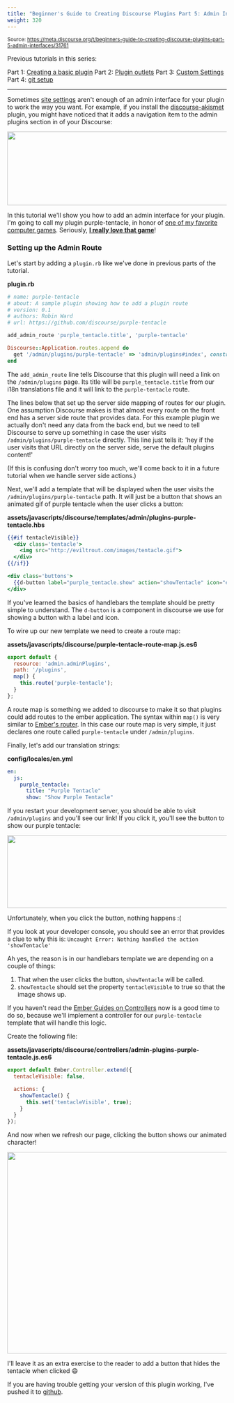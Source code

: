```yaml
---
title: "Beginner's Guide to Creating Discourse Plugins Part 5: Admin Interfaces"
weight: 320
---
```


<small class="doc-source">Source: https://meta.discourse.org/t/beginners-guide-to-creating-discourse-plugins-part-5-admin-interfaces/31761</small>

Previous tutorials in this series:

Part 1: [Creating a basic plugin](https://meta.discourse.org/t/beginners-guide-to-creating-discourse-plugins/30515)
Part 2: [Plugin outlets](https://meta.discourse.org/t/beginners-guide-to-creating-discourse-plugins-part-2-plugin-outlets/31001)
Part 3: [Custom Settings](https://meta.discourse.org/t/beginners-guide-to-creating-discourse-plugins-part-3-custom-settings/31115)
Part 4: [git setup](https://meta.discourse.org/t/beginners-guide-to-creating-discourse-plugins-part-4-git-setup/31272)

---

Sometimes [site settings](https://meta.discourse.org/t/beginners-guide-to-creating-discourse-plugins-part-3-custom-settings/31115) aren't enough of an admin interface for your plugin to work the way you want. For example, if you install the [discourse-akismet](https://github.com/discourse/discourse-akismet) plugin, you might have noticed that it adds a navigation item to the admin plugins section in of your Discourse:

<img src="//discourse-meta.s3-us-west-1.amazonaws.com/original/3X/2/c/2c42d190a226fcc85a017ab802c0eaafc872a4f7.png" width="690" height="169"> 

In this tutorial we'll show you how to add an admin interface for your plugin. I'm going to call my plugin purple-tentacle, in honor of [one of my favorite computer games](https://en.wikipedia.org/wiki/Day_of_the_Tentacle). Seriously, **[I really love that game](https://twitter.com/eviltrout/status/627119973773746176)**!

### Setting up the Admin Route

Let's start by adding a `plugin.rb` like we've done in previous parts of the tutorial. 

**plugin.rb**
```ruby
# name: purple-tentacle
# about: A sample plugin showing how to add a plugin route
# version: 0.1
# authors: Robin Ward
# url: https://github.com/discourse/purple-tentacle

add_admin_route 'purple_tentacle.title', 'purple-tentacle'

Discourse::Application.routes.append do
  get '/admin/plugins/purple-tentacle' => 'admin/plugins#index', constraints: StaffConstraint.new
end
```

The `add_admin_route` line tells Discourse that this plugin will need a link on the `/admin/plugins` page. Its title will be `purple_tentacle.title` from our i18n translations file and it will link to the `purple-tentacle` route.

The lines below that set up the server side mapping of routes for our plugin. One assumption Discourse makes is that almost every route on the front end has a server side route that provides data. For this example plugin we actually don't need any data from the back end, but we need to tell Discourse to serve up something in case the user visits `/admin/plugins/purple-tentacle` directly. This line just tells it: 'hey if the user visits that URL directly on the server side, serve the default plugins content!' 

(If this is confusing don't worry too much, we'll come back to it in a future tutorial when we handle server side actions.)

Next, we'll add a template that will be displayed when the user visits the `/admin/plugins/purple-tentacle` path. It will just be a button that shows an animated gif of purple tentacle when the user clicks a button:

**assets/javascripts/discourse/templates/admin/plugins-purple-tentacle.hbs**
```handlebars
{{#if tentacleVisible}}
  <div class='tentacle'>
    <img src="http://eviltrout.com/images/tentacle.gif">
  </div>
{{/if}}

<div class='buttons'>
  {{d-button label="purple_tentacle.show" action="showTentacle" icon="eye"}}
</div>
```

If you've learned the basics of handlebars the template should be pretty simple to understand. The `d-button` is a component in discourse we use for showing a button with a label and icon.

To wire up our new template we need to create a route map:

**assets/javascripts/discourse/purple-tentacle-route-map.js.es6**
```javascript
export default {
  resource: 'admin.adminPlugins',
  path: '/plugins',
  map() {
    this.route('purple-tentacle');
  }
};
```

A route map is something we added to discourse to make it so that plugins could add routes to the ember application. The syntax within `map()` is very similar to [Ember's router](http://guides.emberjs.com/v1.10.0/routing/defining-your-routes/). In this case our route map is very simple, it just declares one route called `purple-tentacle` under `/admin/plugins`. 

Finally, let's add our translation strings:

**config/locales/en.yml**
```yaml
en:
  js:
    purple_tentacle:
      title: "Purple Tentacle"
      show: "Show Purple Tentacle"


```
If you restart your development server, you should be able to visit `/admin/plugins` and you'll see our link! If you click it, you'll see the button to show our purple tentacle:

<img src="//discourse-meta.s3-us-west-1.amazonaws.com/original/3X/a/f/af2b79ca2649408553da39caf473d6715de99734.png" width="690" height="167"> 

Unfortunately, when you click the button, nothing happens :(  

If you look at your developer console, you should see an error that provides a clue to why this is: `Uncaught Error: Nothing handled the action 'showTentacle'`

Ah yes, the reason is in our handlebars template we are depending on a couple of things:

1. That when the user clicks the button, `showTentacle` will be called.
2. `showTentacle` should set the property `tentacleVisible` to true so that the image shows up.

If you haven't read the [Ember Guides on Controllers](http://guides.emberjs.com/v1.13.0/controllers/) now is a good time to do so, because we'll implement a controller for our `purple-tentacle` template that will handle this logic.

Create the following file:

**assets/javascripts/discourse/controllers/admin-plugins-purple-tentacle.js.es6**
```javascript
export default Ember.Controller.extend({
  tentacleVisible: false,

  actions: {
    showTentacle() {
      this.set('tentacleVisible', true);
    }
  }
});
```

And now when we refresh our page, clicking the button shows our animated character!

<img src="//discourse-meta.s3-us-west-1.amazonaws.com/original/3X/0/9/09dd726aea99bdb4783f785d0e8f611713b622be.png" width="647" height="462"> 

I'll leave it as an extra exercise to the reader to add a button that hides the tentacle when clicked :smile:

If you are having trouble getting your version of this plugin working, I've pushed it to [github](https://github.com/eviltrout/purple-tentacle).
